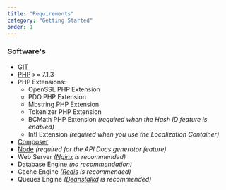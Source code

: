 ```yaml
---
title: "Requirements"
category: "Getting Started"
order: 1
---
```


### Software's

* [GIT](https://git-scm.com/downloads)
* [PHP](php.net) >= 7.1.3
* PHP Extensions:
   * OpenSSL PHP Extension
   * PDO PHP Extension
   * Mbstring PHP Extension
   * Tokenizer PHP Extension
   * BCMath PHP Extension *(required when the Hash ID feature is enabled)*
   * Intl Extension *(required when you use the Localization Container)*
* [Composer](https://getcomposer.org/download/)
* [Node](https://nodejs.org/en/) *(required for the API Docs generator feature)*
* Web Server *([Nginx](https://www.nginx.com/) is recommended)*
* Database Engine *(no recommendation)*
* Cache Engine *([Redis](http://redis.io/download) is recommended)*
* Queues Engine *([Beanstalkd](https://github.com/kr/beanstalkd) is recommended)*
